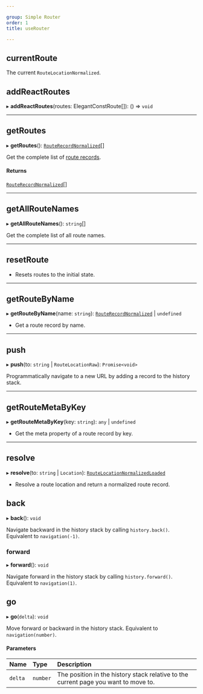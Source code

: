 ```yaml
---

group: Simple Router  
order: 1  
title: useRouter

---
```


## currentRoute

The current `RouteLocationNormalized`.

## addReactRoutes

▸ **addReactRoutes**(routes: ElegantConstRoute[]): () => `void`

---

## getRoutes

▸ **getRoutes**(): [`RouteRecordNormalized`](/docs/route/use-route)[]

Get the complete list of [route records](/docs/route/use-route).

#### Returns

[`RouteRecordNormalized`](/docs/route/use-route)[]

---

## getAllRouteNames

▸ **getAllRouteNames**(): `string`[]

Get the complete list of all route names.

---

## resetRoute

- Resets routes to the initial state.

---

## getRouteByName

▸ **getRouteByName**(name: `string`): [`RouteRecordNormalized`](/docs/route/use-route) | `undefined`

- Get a route record by name.

---

## push

▸ **push**(to: `string` | `RouteLocationRaw`): `Promise<void>`

Programmatically navigate to a new URL by adding a record to the history stack.

---

## getRouteMetaByKey

▸ **getRouteMetaByKey**(key: `string`): `any` | `undefined`

- Get the meta property of a route record by key.

---

## resolve

▸ **resolve**(to: `string` | `Location`): [`RouteLocationNormalizedLoaded`](/docs/route/use-route)

- Resolve a route location and return a normalized route record.

## back

▸ **back**(): `void`

Navigate backward in the history stack by calling `history.back()`. Equivalent to `navigation(-1)`.

### forward

▸ **forward**(): `void`

Navigate forward in the history stack by calling `history.forward()`. Equivalent to `navigation(1)`.

## go

▸ **go**(`delta`): `void`

Move forward or backward in the history stack. Equivalent to `navigation(number)`.

#### Parameters

| Name    | Type     | Description                                                |
| :------ | :------- | :--------------------------------------------------------- |
| `delta` | `number` | The position in the history stack relative to the current page you want to move to. |
